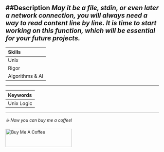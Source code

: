 ##Description
*May it be a file, stdin, or even later a network connection, you will always need a way to read content line by line. It is time to start working on this function, which will be essential for your future projects.*
--------------------
| Skills |
| :--- |
| Unix |
| Rigor |
| Algorithms & AI |
----------------------
| Keywords |
| :--- |
| Unix Logic |

---------------------


 *☕️ Now you can buy me a coffee!*
 
<a href="https://www.buymeacoffee.com/yakupacs" target="_blank"><img src="https://cdn.buymeacoffee.com/buttons/v2/default-yellow.png" alt="Buy Me A Coffee" style="height: 60px !important;width: 217px !important;" ></a>
